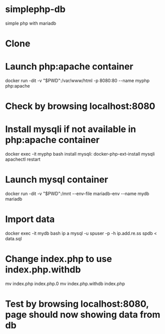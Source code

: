 # simplephp-db
simple php with mariadb

# Clone

# Launch php:apache container
docker run -dit -v "$PWD":/var/www/html -p 8080:80 --name myphp php:apache

# Check by browsing localhost:8080

# Install mysqli if not available in php:apache container
docker exec -it myphp bash
install mysqli: docker-php-ext-install mysqli
apachectl restart

# Launch mysql container
docker run -dit -v "$PWD":/mnt --env-file mariadb-env --name mydb mariadb

# Import data 
docker exec -it mydb bash
ip a
mysql -u spuser -p -h ip.add.re.ss spdb < data.sql

# Change index.php to use index.php.withdb
mv index.php index.php.0
mv index.php.withdb index.php

# Test by browsing localhost:8080, page should now showing data from db
